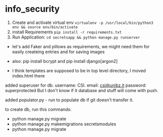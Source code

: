# info_security

1. Create and activate virtual env
`virtualenv -p /usr/local/bin/python3 env && source env/bin/activate`
2. install Requirements
`pip install -r requirements.txt`
3. Run Application:
`cd secretsapp && python manage.py runserver`



* let's add Faker and pillows as requirements, we might need them for easily createing entries and for saving images
* also: pip install bcrypt and pip install django[argon2]

* I think templates are supposed to be in top level directory, I moved index.html there

added superuser for db.  username: CSI. email: csi@unibz.it  password: superprotected  But  I don't know if it database and stuff
will come with push.

added populator.py - run to populate db if git doesn't transfer it.

to create db, run this commands:

* python manage.py migrate
* python manage.py makemigrations secretsmodules
* python manage.py migrate 
